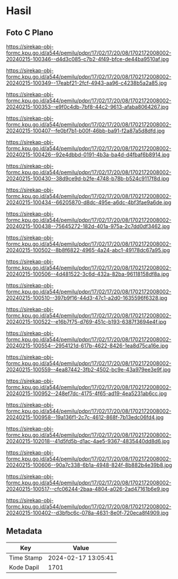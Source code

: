 # Hasil

## Foto C Plano

https://sirekap-obj-formc.kpu.go.id/a544/pemilu/pdpr/17/02/17/20/08/1702172008002-20240215-100346--d4d3c085-c7b2-4f49-bfce-de44ba9510af.jpg

https://sirekap-obj-formc.kpu.go.id/a544/pemilu/pdpr/17/02/17/20/08/1702172008002-20240215-100349--17eabf21-2fcf-4943-aa96-c4238b5a2a85.jpg

https://sirekap-obj-formc.kpu.go.id/a544/pemilu/pdpr/17/02/17/20/08/1702172008002-20240215-100353--e9f0c4db-7bf8-44c2-9613-afaba8064267.jpg

https://sirekap-obj-formc.kpu.go.id/a544/pemilu/pdpr/17/02/17/20/08/1702172008002-20240215-100407--fe0bf7b1-b00f-46bb-ba91-f2a87a5d8dfd.jpg

https://sirekap-obj-formc.kpu.go.id/a544/pemilu/pdpr/17/02/17/20/08/1702172008002-20240215-100426--92e4dbbd-0191-4b3a-ba4d-d4fbaf6b8914.jpg

https://sirekap-obj-formc.kpu.go.id/a544/pemilu/pdpr/17/02/17/20/08/1702172008002-20240215-100430--38d9ce9d-b2fe-4748-b78b-b524c9117f8d.jpg

https://sirekap-obj-formc.kpu.go.id/a544/pemilu/pdpr/17/02/17/20/08/1702172008002-20240215-100434--66205870-d8dc-495e-a6dc-4bf3fae9a6de.jpg

https://sirekap-obj-formc.kpu.go.id/a544/pemilu/pdpr/17/02/17/20/08/1702172008002-20240215-100438--75645272-182d-401a-975a-2c7dd0df3462.jpg

https://sirekap-obj-formc.kpu.go.id/a544/pemilu/pdpr/17/02/17/20/08/1702172008002-20240215-100502--8b8f6822-4965-4a24-abc1-49178dc67a95.jpg

https://sirekap-obj-formc.kpu.go.id/a544/pemilu/pdpr/17/02/17/20/08/1702172008002-20240215-100506--4d481522-3c6d-432a-82ba-96118158df8a.jpg

https://sirekap-obj-formc.kpu.go.id/a544/pemilu/pdpr/17/02/17/20/08/1702172008002-20240215-100510--397b9f16-44d3-47c1-a2d0-1635596f6328.jpg

https://sirekap-obj-formc.kpu.go.id/a544/pemilu/pdpr/17/02/17/20/08/1702172008002-20240215-100522--e16b7f75-d769-451c-b193-6387f3694e4f.jpg

https://sirekap-obj-formc.kpu.go.id/a544/pemilu/pdpr/17/02/17/20/08/1702172008002-20240215-100554--2954121d-617b-4622-8426-1ea8d75ca16e.jpg

https://sirekap-obj-formc.kpu.go.id/a544/pemilu/pdpr/17/02/17/20/08/1702172008002-20240215-100559--4ea87442-3fb2-4502-bc9e-43a979ee3e9f.jpg

https://sirekap-obj-formc.kpu.go.id/a544/pemilu/pdpr/17/02/17/20/08/1702172008002-20240215-100952--248ef7dc-4175-4f65-ad19-4ea5231ab6cc.jpg

https://sirekap-obj-formc.kpu.go.id/a544/pemilu/pdpr/17/02/17/20/08/1702172008002-20240215-100958--19a136f1-2c7c-4612-868f-7b13edc06fd4.jpg

https://sirekap-obj-formc.kpu.go.id/a544/pemilu/pdpr/17/02/17/20/08/1702172008002-20240215-102018--41d5fd5b-d1ac-4ae5-9367-4835440dd8d6.jpg

https://sirekap-obj-formc.kpu.go.id/a544/pemilu/pdpr/17/02/17/20/08/1702172008002-20240215-100606--90a7c338-6b1a-4948-824f-8b882b4e39b8.jpg

https://sirekap-obj-formc.kpu.go.id/a544/pemilu/pdpr/17/02/17/20/08/1702172008002-20240215-100517--cfc06244-2baa-4804-a026-2ad47161b6e9.jpg

https://sirekap-obj-formc.kpu.go.id/a544/pemilu/pdpr/17/02/17/20/08/1702172008002-20240215-100402--d3bfbc6c-078a-4631-8e0f-720eca8f4909.jpg


## Metadata

| Key        | Value               |
| ---------- | ------------------- |
| Time Stamp | 2024-02-17 13:05:41 |
| Kode Dapil | 1701                |



